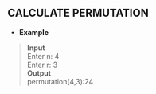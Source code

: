 ## CALCULATE PERMUTATION   

* **Example**   

> **Input**  
> Enter n: 4   
> Enter r: 3  
> **Output**  
> permutation(4,3):24   
